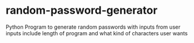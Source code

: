 # random-password-generator
 Python Program to generate random passwords with inputs from user
inputs include length of program and what kind of characters user wants
